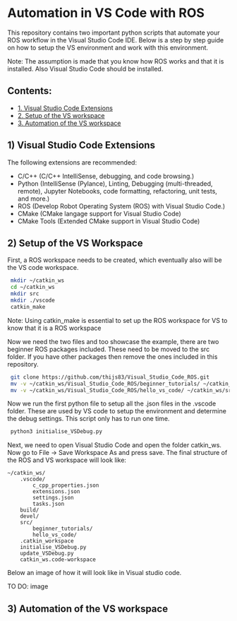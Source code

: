 # Automation in VS Code with ROS

This repository contains two important python scripts that automate your ROS workflow in the Visual Studio Code IDE. Below is a step by step guide on how to setup the VS environment and work with this environment. 

Note: The assumption is made that you know how ROS works and that it is installed. Also Visual Studio Code should be installed.


## Contents:
* [1. Visual Studio Code Extensions](#1-visual-studio-code-extensions)
* [2. Setup of the VS workspace](#2-setup-of-the-vs-workspace)
* [3. Automation of the VS workspace](#3-automation-of-the-vs-workspace)

## 1) Visual Studio Code Extensions

The following extensions are recommended:
- C/C++ (C/C++ IntelliSense, debugging, and code browsing.)
- Python (IntelliSense (Pylance), Linting, Debugging (multi-threaded, remote), Jupyter Notebooks, code formatting, refactoring, unit tests, and more.)
- ROS (Develop Robot Operating System (ROS) with Visual Studio Code.)
- CMake (CMake langage support for Visual Studio Code)
- CMake Tools (Extended CMake support in Visual Studio Code)

## 2) Setup of the VS Workspace

First, a ROS workspace needs to be created, which eventually also will be the VS code workspace.
```bash
 mkdir ~/catkin_ws
 cd ~/catkin_ws
 mkdir src
 mkdir ./vscode
 catkin_make
```

Note: Using catkin_make is essential to set up the ROS workspace for VS to know that it is a ROS workspace

Now we need the two files and too showcase the example, there are two beginner ROS packages included. These need to be moved to the src folder. If you have other packages then remove the ones included in this repository.
```bash
 git clone https://github.com/thijs83/Visual_Studio_Code_ROS.git
 mv -v ~/catkin_ws/Visual_Studio_Code_ROS/beginner_tutorials/ ~/catkin_ws/src
 mv -v ~/catkin_ws/Visual_Studio_Code_ROS/hello_vs_code/ ~/catkin_ws/src
```

Now we run the first python file to setup all the .json files in the .vscode folder. These are used by VS code to setup the environment and determine the debug settings. This script only has to run one time.
```bash
 python3 initialise_VSDebug.py
```

Next, we need to open Visual Studio Code and open the folder catkin_ws. Now go to File -> Save Workspace As and press save. The final structure of the ROS and VS workspace will look like:
```
~/catkin_ws/
    .vscode/
        c_cpp_properties.json
        extensions.json
        settings.json
        tasks.json
    build/
    devel/
    src/
        beginner_tutorials/
        hello_vs_code/
    .catkin_workspace
    initialise_VSDebug.py
    update_VSDebug.py
    catkin_ws.code-workspace
```

Below an image of how it will look like in Visual studio code.

TO DO: image

## 3) Automation of the VS workspace